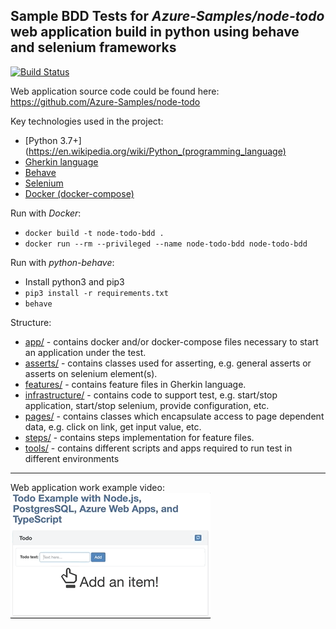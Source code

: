 ## Sample BDD Tests for *Azure-Samples/node-todo* web application build in python using behave and selenium frameworks

[![Build Status](https://travis-ci.com/nazarii-piontko/node-todo-bdd.svg?branch=master)](https://travis-ci.com/nazarii-piontko/node-todo-bdd)

Web application source code could be found here: https://github.com/Azure-Samples/node-todo

Key technologies used in the project:
* [Python 3.7+](https://en.wikipedia.org/wiki/Python_(programming_language)
* [Gherkin language](https://en.wikipedia.org/wiki/Cucumber_(software)#Gherkin_language)
* [Behave](https://behave.readthedocs.io/en/latest/)
* [Selenium](https://selenium-python.readthedocs.io)
* [Docker (docker-compose)](https://docs.docker.com/compose/)

Run with *Docker*:
* `docker build -t node-todo-bdd .`
* `docker run --rm --privileged --name node-todo-bdd node-todo-bdd`

Run with *python-behave*:
* Install python3 and pip3
* `pip3 install -r requirements.txt`
* `behave`

Structure:
* [app/](https://github.com/nazarii-piontko/ToDo-BDD/tree/master/app) - contains docker and/or docker-compose files necessary to start an application under the test.
* [asserts/](https://github.com/nazarii-piontko/ToDo-BDD/tree/master/asserts) - contains classes used for asserting, e.g. general asserts or asserts on selenium element(s).
* [features/](https://github.com/nazarii-piontko/ToDo-BDD/tree/master/features) - contains feature files in Gherkin language.
* [infrastructure/](https://github.com/nazarii-piontko/ToDo-BDD/tree/master/infrastructure) - contains code to support test, e.g. start/stop application, start/stop selenium, provide configuration, etc.
* [pages/](https://github.com/nazarii-piontko/ToDo-BDD/tree/master/pages) - contains classes which encapsulate access to page dependent data, e.g. click on link, get input value, etc.
* [steps/](https://github.com/nazarii-piontko/ToDo-BDD/tree/master/steps) - contains steps implementation for feature files.
* [tools/](https://github.com/nazarii-piontko/ToDo-BDD/tree/master/tools) - contains different scripts and apps required to run test in different environments

---
Web application work example video:
![Application](application.gif)
